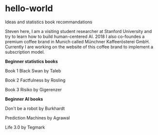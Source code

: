# hello-world
Ideas and statistics book recommandations

Steven here, I am a visiting student researcher at Stanford University and try to learn how to build human-centered AI. 2018 I also co-foundes a premium coffee brand in Munich called Münchner Kaffeerösterei GmbH. Currently I are working on the website of this coffee brand to implement a subscription model.

**Beginner statistics books**

Book 1
Black Swan by Taleb

Book 2
Factfulness by Rosling

Book 3
Risiko by Gigerenzer

**Beginner AI books**

Don't be a robot by Burkhardt

Prediction Machines by Agrawal

Life 3.0 by Tegmark
